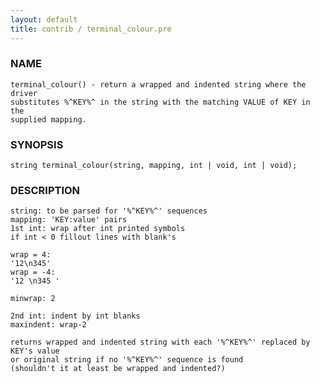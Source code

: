 ```yaml
---
layout: default
title: contrib / terminal_colour.pre
---
```


### NAME

    terminal_colour() - return a wrapped and indented string where the driver
    substitutes %^KEY%^ in the string with the matching VALUE of KEY in the
    supplied mapping.

### SYNOPSIS

    string terminal_colour(string, mapping, int | void, int | void);

### DESCRIPTION

    string: to be parsed for '%^KEY%^' sequences
    mapping: 'KEY:value' pairs
    1st int: wrap after int printed symbols
    if int < 0 fillout lines with blank's

    wrap = 4:
    '12\n345'
    wrap = -4:
    '12 \n345 '

    minwrap: 2

    2nd int: indent by int blanks
    maxindent: wrap-2

    returns wrapped and indented string with each '%^KEY%^' replaced by KEY's value
    or original string if no '%^KEY%^' sequence is found
    (shouldn't it at least be wrapped and indented?)
